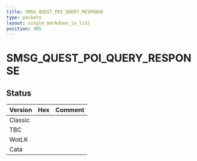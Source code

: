 ```yaml
---
title: SMSG_QUEST_POI_QUERY_RESPONSE
type: packets
layout: single_markdown_in_list
position: 485
---
```


# SMSG_QUEST_POI_QUERY_RESPONSE

## Status

Version | Hex | Comment
---------- | ---------- | ---------- 
Classic |  |  
TBC |  |  
WotLK |  |  
Cata |  |  
